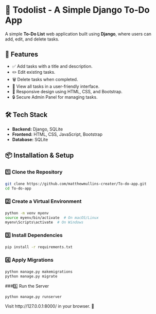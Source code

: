 # 📝 Todolist - A Simple Django To-Do App

A simple **To-Do List** web application built using **Django**, where users can add, edit, and delete tasks.

## 🚀 Features
- ✅ Add tasks with a title and description.
- ✏️ Edit existing tasks.
- 🗑️ Delete tasks when completed.
- 📜 View all tasks in a user-friendly interface.
- 🎨 Responsive design using HTML, CSS, and Bootstrap.
- 🔒 Secure Admin Panel for managing tasks.

## 🛠️ Tech Stack
- **Backend:** Django, SQLite  
- **Frontend:** HTML, CSS, JavaScript, Bootstrap  
- **Database:** SQLite  

## 📦 Installation & Setup

### 1️⃣ Clone the Repository
```sh
git clone https://github.com/matthewmullins-creater/To-do-app.git
cd To-do-app
```

### 2️⃣ Create a Virtual Environment
```sh
python -m venv myenv
source myenv/bin/activate  # On macOS/Linux
myenv\Scripts\activate  # On Windows
```
### 3️⃣ Install Dependencies
```sh
pip install -r requirements.txt
```

### 4️⃣ Apply Migrations
```sh
python manage.py makemigrations
python manage.py migrate
```

###5️⃣ Run the Server
```sh
python manage.py runserver
```
<p>Visit http://127.0.0.1:8000/ in your browser. 🎉</p>